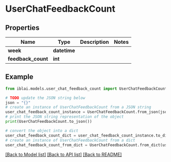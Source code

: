 # UserChatFeedbackCount


## Properties

Name | Type | Description | Notes
------------ | ------------- | ------------- | -------------
**week** | **datetime** |  | 
**feedback_count** | **int** |  | 

## Example

```python
from iblai.models.user_chat_feedback_count import UserChatFeedbackCount

# TODO update the JSON string below
json = "{}"
# create an instance of UserChatFeedbackCount from a JSON string
user_chat_feedback_count_instance = UserChatFeedbackCount.from_json(json)
# print the JSON string representation of the object
print(UserChatFeedbackCount.to_json())

# convert the object into a dict
user_chat_feedback_count_dict = user_chat_feedback_count_instance.to_dict()
# create an instance of UserChatFeedbackCount from a dict
user_chat_feedback_count_from_dict = UserChatFeedbackCount.from_dict(user_chat_feedback_count_dict)
```
[[Back to Model list]](../README.md#documentation-for-models) [[Back to API list]](../README.md#documentation-for-api-endpoints) [[Back to README]](../README.md)


